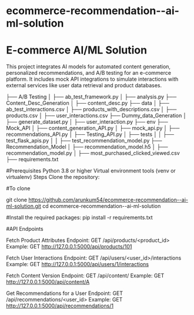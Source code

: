 # ecommerce-recommendation--ai-ml-solution
# E-commerce AI/ML Solution

This project integrates AI models for automated content generation, personalized recommendations, and A/B testing for an e-commerce platform.
It includes mock API integrations to simulate interactions with external services like user data retrieval and product databases.


├── A/B Testing
│ ├── ab_test_framework.py
│ ├── analysis.py
├── Content_Desc_Generation
│ ├── content_desc.py
├── data
│ ├── ab_test_interactions.csv
│ ├── products_with_descriptions.csv
│ ├── products.csv
│ ├── user_interactions.csv
├── Dummy_data_Generation
│ ├── generate_dataset.py
│ ├── user_interaction.py
├── env
├── Mock_API
│ ├── content_generation_API.py
│ ├── mock_api.py
│ ├── recommendations_API.py
│ ├── Testing_API.py
│ ├── tests
│ │ ├── test_flask_apis.py
│ │ ├── test_recommendation_model.py
├── Recommendation_Model
│ ├── recommendation_model.h5
│ ├── recommendation_model.py
│ ├── most_purchased_clicked_viewed.csv
├── requirements.txt

#Prerequisites
Python 3.8 or higher
Virtual environment tools (venv or virtualenv)
Steps
Clone the repository:

#To clone

git clone https://github.com/arunkum54/ecommerce-recommendation--ai-ml-solution.git
cd ecommerce-recommendation--ai-ml-solution

#Install the required packages:
pip install -r requirements.txt

#API Endpoints

Fetch Product Attributes
Endpoint:
GET /api/products/<product_id>
Example:
GET http://127.0.0.1:5000/api/products/101

Fetch User Interactions
Endpoint:
GET /api/users/<user_id>/interactions
Example:
GET http://127.0.0.1:5000/api/users/1/interactions

Fetch Content Version
Endpoint:
GET /api/content/<version>
Example:
GET http://127.0.0.1:5000/api/content/A

Get Recommendations for a User
Endpoint:
GET /api/recommendations/<user_id>
Example:
GET http://127.0.0.1:5000/api/recommendations/1
